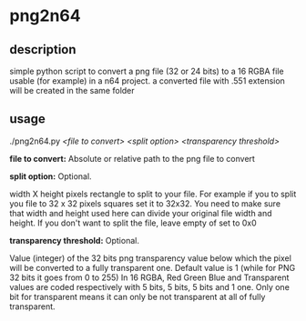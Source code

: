 # png2n64

## description
simple python script to convert a png file (32 or 24 bits) to a 16 RGBA file usable (for example) in a n64 project.
a converted file with .551 extension will be created in the same folder

## usage
./png2n64.py _\<file to convert>_ _\<split option>_ _\<transparency threshold>_

**file to convert:** 
Absolute or relative path to the png file to convert

**split option:** 
Optional.

width X height pixels rectangle to split to your file. For example if you to split you file to 32 x 32 pixels squares set it to 32x32. You need to make sure
that width and height used here can divide your original file width and height.
If you don't want to split the file, leave empty of set to 0x0

**transparency threshold:**
Optional.

Value (integer) of the 32 bits png transparency value below which the pixel will be converted to a fully transparent one. Default value is 1 (while for PNG 32 bits it goes from 0 to 255)
In 16 RGBA, Red Green Blue and Transparent values are coded respectively with 5 bits, 5 bits, 5 bits and 1 one. Only one bit for transparent means it can only be not transparent at all of fully transparent. 

